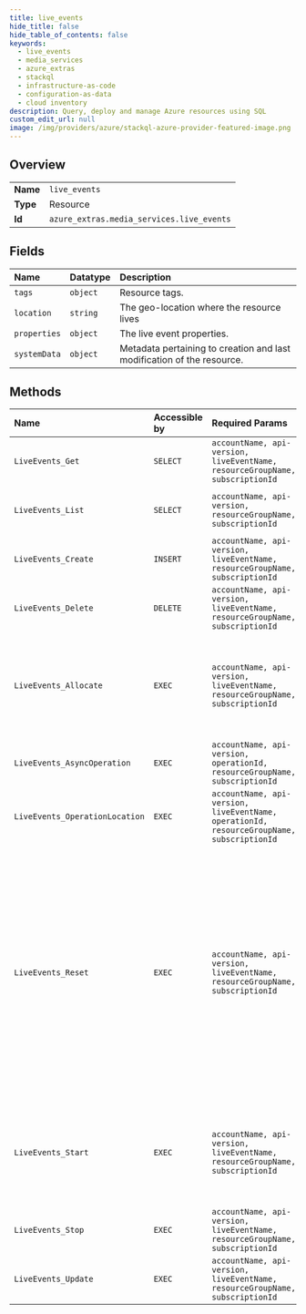 ```yaml
---
title: live_events
hide_title: false
hide_table_of_contents: false
keywords:
  - live_events
  - media_services
  - azure_extras    
  - stackql
  - infrastructure-as-code
  - configuration-as-data
  - cloud inventory
description: Query, deploy and manage Azure resources using SQL
custom_edit_url: null
image: /img/providers/azure/stackql-azure-provider-featured-image.png
---
```

  
    

## Overview
<table><tbody>
<tr><td><b>Name</b></td><td><code>live_events</code></td></tr>
<tr><td><b>Type</b></td><td>Resource</td></tr>
<tr><td><b>Id</b></td><td><code>azure_extras.media_services.live_events</code></td></tr>
</tbody></table>

## Fields
| Name | Datatype | Description |
|:-----|:---------|:------------|
| `tags` | `object` | Resource tags. |
| `location` | `string` | The geo-location where the resource lives |
| `properties` | `object` | The live event properties. |
| `systemData` | `object` | Metadata pertaining to creation and last modification of the resource. |
## Methods
| Name | Accessible by | Required Params | Description |
|:-----|:--------------|:----------------|:------------|
| `LiveEvents_Get` | `SELECT` | `accountName, api-version, liveEventName, resourceGroupName, subscriptionId` | Gets properties of a live event. |
| `LiveEvents_List` | `SELECT` | `accountName, api-version, resourceGroupName, subscriptionId` | Lists all the live events in the account. |
| `LiveEvents_Create` | `INSERT` | `accountName, api-version, liveEventName, resourceGroupName, subscriptionId` | Creates a new live event. |
| `LiveEvents_Delete` | `DELETE` | `accountName, api-version, liveEventName, resourceGroupName, subscriptionId` | Deletes a live event. |
| `LiveEvents_Allocate` | `EXEC` | `accountName, api-version, liveEventName, resourceGroupName, subscriptionId` | A live event is in StandBy state after allocation completes, and is ready to start. |
| `LiveEvents_AsyncOperation` | `EXEC` | `accountName, api-version, operationId, resourceGroupName, subscriptionId` | Get a live event operation status. |
| `LiveEvents_OperationLocation` | `EXEC` | `accountName, api-version, liveEventName, operationId, resourceGroupName, subscriptionId` | Get a live event operation status. |
| `LiveEvents_Reset` | `EXEC` | `accountName, api-version, liveEventName, resourceGroupName, subscriptionId` | Resets an existing live event. All live outputs for the live event are deleted and the live event is stopped and will be started again. All assets used by the live outputs and streaming locators created on these assets are unaffected.  |
| `LiveEvents_Start` | `EXEC` | `accountName, api-version, liveEventName, resourceGroupName, subscriptionId` | A live event in Stopped or StandBy state will be in Running state after the start operation completes. |
| `LiveEvents_Stop` | `EXEC` | `accountName, api-version, liveEventName, resourceGroupName, subscriptionId` | Stops a running live event. |
| `LiveEvents_Update` | `EXEC` | `accountName, api-version, liveEventName, resourceGroupName, subscriptionId` | Updates settings on an existing live event. |
